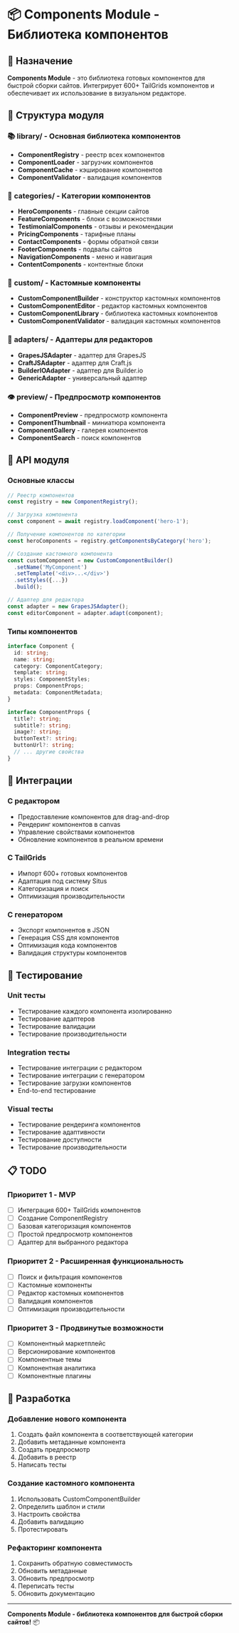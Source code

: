 # 📦 Components Module - Библиотека компонентов

## 🎯 Назначение

**Components Module** - это библиотека готовых компонентов для быстрой сборки сайтов. Интегрирует 600+ TailGrids компонентов и обеспечивает их использование в визуальном редакторе.

## 📁 Структура модуля

### 📚 **library/** - Основная библиотека компонентов
- **ComponentRegistry** - реестр всех компонентов
- **ComponentLoader** - загрузчик компонентов
- **ComponentCache** - кэширование компонентов
- **ComponentValidator** - валидация компонентов

### 📂 **categories/** - Категории компонентов
- **HeroComponents** - главные секции сайтов
- **FeatureComponents** - блоки с возможностями
- **TestimonialComponents** - отзывы и рекомендации
- **PricingComponents** - тарифные планы
- **ContactComponents** - формы обратной связи
- **FooterComponents** - подвалы сайтов
- **NavigationComponents** - меню и навигация
- **ContentComponents** - контентные блоки

### 🎨 **custom/** - Кастомные компоненты
- **CustomComponentBuilder** - конструктор кастомных компонентов
- **CustomComponentEditor** - редактор кастомных компонентов
- **CustomComponentLibrary** - библиотека кастомных компонентов
- **CustomComponentValidator** - валидация кастомных компонентов

### 🔌 **adapters/** - Адаптеры для редакторов
- **GrapesJSAdapter** - адаптер для GrapesJS
- **CraftJSAdapter** - адаптер для Craft.js
- **BuilderIOAdapter** - адаптер для Builder.io
- **GenericAdapter** - универсальный адаптер

### 👁️ **preview/** - Предпросмотр компонентов
- **ComponentPreview** - предпросмотр компонента
- **ComponentThumbnail** - миниатюра компонента
- **ComponentGallery** - галерея компонентов
- **ComponentSearch** - поиск компонентов

## 🔧 API модуля

### Основные классы

```typescript
// Реестр компонентов
const registry = new ComponentRegistry();

// Загрузка компонента
const component = await registry.loadComponent('hero-1');

// Получение компонентов по категории
const heroComponents = registry.getComponentsByCategory('hero');

// Создание кастомного компонента
const customComponent = new CustomComponentBuilder()
  .setName('MyComponent')
  .setTemplate('<div>...</div>')
  .setStyles({...})
  .build();

// Адаптер для редактора
const adapter = new GrapesJSAdapter();
const editorComponent = adapter.adapt(component);
```

### Типы компонентов

```typescript
interface Component {
  id: string;
  name: string;
  category: ComponentCategory;
  template: string;
  styles: ComponentStyles;
  props: ComponentProps;
  metadata: ComponentMetadata;
}

interface ComponentProps {
  title?: string;
  subtitle?: string;
  image?: string;
  buttonText?: string;
  buttonUrl?: string;
  // ... другие свойства
}
```

## 🔗 Интеграции

### С редактором
- Предоставление компонентов для drag-and-drop
- Рендеринг компонентов в canvas
- Управление свойствами компонентов
- Обновление компонентов в реальном времени

### С TailGrids
- Импорт 600+ готовых компонентов
- Адаптация под систему Situs
- Категоризация и поиск
- Оптимизация производительности

### С генератором
- Экспорт компонентов в JSON
- Генерация CSS для компонентов
- Оптимизация кода компонентов
- Валидация структуры компонентов

## 🧪 Тестирование

### Unit тесты
- Тестирование каждого компонента изолированно
- Тестирование адаптеров
- Тестирование валидации
- Тестирование производительности

### Integration тесты
- Тестирование интеграции с редактором
- Тестирование интеграции с генератором
- Тестирование загрузки компонентов
- End-to-end тестирование

### Visual тесты
- Тестирование рендеринга компонентов
- Тестирование адаптивности
- Тестирование доступности
- Тестирование производительности

## 📋 TODO

### Приоритет 1 - MVP
- [ ] Интеграция 600+ TailGrids компонентов
- [ ] Создание ComponentRegistry
- [ ] Базовая категоризация компонентов
- [ ] Простой предпросмотр компонентов
- [ ] Адаптер для выбранного редактора

### Приоритет 2 - Расширенная функциональность
- [ ] Поиск и фильтрация компонентов
- [ ] Кастомные компоненты
- [ ] Редактор кастомных компонентов
- [ ] Валидация компонентов
- [ ] Оптимизация производительности

### Приоритет 3 - Продвинутые возможности
- [ ] Компонентный маркетплейс
- [ ] Версионирование компонентов
- [ ] Компонентные темы
- [ ] Компонентная аналитика
- [ ] Компонентные плагины

## 🚀 Разработка

### Добавление нового компонента
1. Создать файл компонента в соответствующей категории
2. Добавить метаданные компонента
3. Создать предпросмотр
4. Добавить в реестр
5. Написать тесты

### Создание кастомного компонента
1. Использовать CustomComponentBuilder
2. Определить шаблон и стили
3. Настроить свойства
4. Добавить валидацию
5. Протестировать

### Рефакторинг компонента
1. Сохранить обратную совместимость
2. Обновить метаданные
3. Обновить предпросмотр
4. Переписать тесты
5. Обновить документацию

---

**Components Module - библиотека компонентов для быстрой сборки сайтов!** 📦 